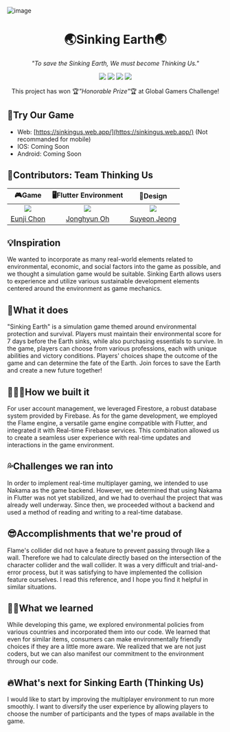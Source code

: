 ![image](https://github.com/Thinking-Earth/sinkingus/assets/61264183/fd646b5c-75f8-4a78-ab6d-9c80be952e67)
<h1 align="center">🌏Sinking Earth🌏</h1>
<p align="center"><i>"To save the Sinking Earth, We must become Thinking Us."</i></p>
<div align="center">
<img src="https://img.shields.io/badge/Version-v2.0.0-version?style=flat&color=%23EA4335"/>
<img src="https://img.shields.io/badge/devpost-Global_Gamers_Challenge-devpost?style=flat&logo=devpost&logoColor=devpost&color=%23003E54"/>
<img src="https://img.shields.io/badge/Flutter-v3.19-flutter?style=flat&logo=flutter&color=%2302569B"/>
<img src="https://img.shields.io/badge/Firebase-Google_Firebase-firebase?style=flat&logo=firebase&color=%23FFCA28"/>
<!--img src="https://img.shields.io/badge/Google-Sponsored%20by%20google-google?style=flat&logo=google&color=%234285F4"/-->
</div>
<p align="center">This project has won 🏆<i>"Honorable Prize"</i>🏆 at Global Gamers Challenge!</p>

## 🔗Try Our Game
- Web: [https://sinkingus.web.app/](https://sinkingus.web.app/) (Not recommanded for mobile)
- IOS: Coming Soon
- Android: Coming Soon

## 👥Contributors: Team Thinking Us
|🎮Game|🖥️Flutter Environment|🎨Design|
|:---:|:---:|:---:|
|<img src="https://github.com/eunjijeon11.png">|<img src="https://github.com/fivebellhyun.png">|<img src="https://github.com/sy318.png">|
|[Eunji Chon](https://github.com/eunjijeon11)|[Jonghyun Oh](https://github.com/fivebellhyun)|[Suyeon Jeong](https://github.com/sy318)|

## 💡Inspiration
We wanted to incorporate as many real-world elements related to environmental, economic, and social factors into the game as possible, and we thought a simulation game would be suitable. Sinking Earth allows users to experience and utilize various sustainable development elements centered around the environment as game mechanics.

## 🌱What it does
"Sinking Earth" is a simulation game themed around environmental protection and survival. Players must maintain their environmental score for 7 days before the Earth sinks, while also purchasing essentials to survive. In the game, players can choose from various professions, each with unique abilities and victory conditions. Players' choices shape the outcome of the game and can determine the fate of the Earth. Join forces to save the Earth and create a new future together!

## 👩🏻‍💻How we built it
For user account management, we leveraged Firestore, a robust database system provided by Firebase. As for the game development, we employed the Flame engine, a versatile game engine compatible with Flutter, and integrated it with Real-time Firebase services. This combination allowed us to create a seamless user experience with real-time updates and interactions in the game environment.

## 💦Challenges we ran into
In order to implement real-time multiplayer gaming, we intended to use Nakama as the game backend. However, we determined that using Nakama in Flutter was not yet stabilized, and we had to overhaul the project that was already well underway. Since then, we proceeded without a backend and used a method of reading and writing to a real-time database.

## 😎Accomplishments that we're proud of
Flame's collider did not have a feature to prevent passing through like a wall. Therefore we had to calculate directly based on the intersection of the character collider and the wall collider. It was a very difficult and trial-and-error process, but it was satisfying to have implemented the collision feature ourselves. I read this reference, and I hope you find it helpful in similar situations.

## 👍🏻What we learned
While developing this game, we explored environmental policies from various countries and incorporated them into our code. We learned that even for similar items, consumers can make environmentally friendly choices if they are a little more aware. We realized that we are not just coders, but we can also manifest our commitment to the environment through our code.

## 🔥What's next for Sinking Earth (Thinking Us)
I would like to start by improving the multiplayer environment to run more smoothly. I want to diversify the user experience by allowing players to choose the number of participants and the types of maps available in the game.
